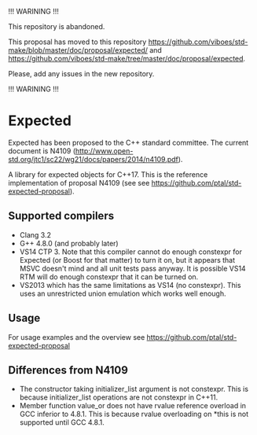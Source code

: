 !!! WARINING !!!

This repository is abandoned.

This proposal has moved to this repository https://github.com/viboes/std-make/blob/master/doc/proposal/expected/ and https://github.com/viboes/std-make/tree/master/doc/proposal/expected.

Please, add any issues in the new repository.

!!! WARINING !!!

Expected
========


Expected has been proposed to the C++ standard committee. The current document is N4109 (http://www.open-std.org/jtc1/sc22/wg21/docs/papers/2014/n4109.pdf). 

A library for expected objects for C++17. This is the reference implementation of proposal N4109 
(see see https://github.com/ptal/std-expected-proposal). 

Supported compilers
-------------------
* Clang 3.2
* G++ 4.8.0 (and probably later)
* VS14 CTP 3. Note that this compiler cannot do enough constexpr for Expected (or Boost for that matter) to turn it on, but it appears that MSVC doesn't mind and all unit tests pass anyway. It is possible VS14 RTM will do enough constexpr that it can be turned on.
* VS2013 which has the same limitations as VS14 (no constexpr). This uses an unrestricted union emulation which works well enough.

Usage
-----
For usage examples and the overview see https://github.com/ptal/std-expected-proposal

Differences from N4109
----------------------
* The constructor taking initializer_list argument is not constexpr. This is because initializer_list operations are not constexpr in C++11.
* Member function value_or does not have rvalue reference overload in GCC inferior to 4.8.1. This is because rvalue overloading on *this is not supported until GCC 4.8.1.
